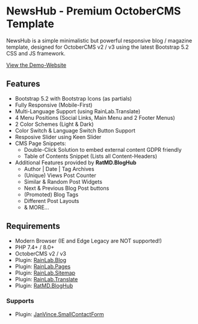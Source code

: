 NewsHub - Premium OctoberCMS Template
=====================================

NewsHub is a simple minimalistic but powerful responsive blog / magazine template, designed for 
OctoberCMS v2 / v3 using the latest Bootstrap 5.2 CSS and JS framework.

[View the Demo-Website](https://themes.rat.md/newshub)


Features
--------

- Bootstrap 5.2 with Bootstrap Icons (as partials)
- Fully Responsive (Mobile-First)
- Multi-Language Support (using RainLab.Translate)
- 4 Menu Positions (Social Links, Main Menu and 2 Footer Menus)
- 2 Color Schemes (Light & Dark)
- Color Switch & Language Switch Button Support
- Resposive Slider using Keen Slider
- CMS Page Snippets:
    - Double-Click Solution to embed external content GDPR friendly
    - Table of Contents Snippet (Lists all Content-Headers)
- Additional Features provided by **RatMD.BlogHub**
    - Author | Date | Tag Archives
    - (Unique) Views Post Counter
    - Similar & Random Post Widgets
    - Next & Previous Blog Post buttons
    - (Promoted) Blog Tags
    - Different Post Layouts
    - & MORE...


Requirements
------------

- Modern Browser (IE and Edge Legacy are NOT supported!)
- PHP 7.4+ / 8.0+
- OctoberCMS v2 / v3
- Plugin: [RainLab.Blog](https://octobercms.com/plugin/rainlab-blog)
- Plugin: [RainLab.Pages](https://octobercms.com/plugin/rainlab-pages)
- Plugin: [RainLab.Sitemap](https://octobercms.com/plugin/rainlab-sitemap)
- Plugin: [RainLab.Translate](https://octobercms.com/plugin/rainlab-translate)
- Plugin: [RatMD.BlogHub](https://octobercms.com/plugin/ratmd-bloghub)


### Supports

- Plugin: [JanVince.SmallContactForm](https://octobercms.com/plugin/janvince-smallcontactform)
